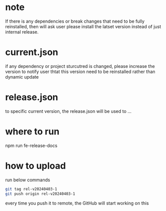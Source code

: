 # note

If there is any dependencies or break changes that need to be fully reinstalled, then will ask user please install the latset version instead of just internal release.

# current.json

if any dependency or project sturcutred is changed, please increase the version to notify user thtat this version need to be reinstalled rather than dynamic update

# release.json

to specific current version, the release.json will be used to ...

# where to run 

npm run fe-release-docs


# how to upload

run below commands

```bash
git tag rel-v20240403-1
git push origin rel-v20240403-1
```

every time you push it to remote, the GitHub will start working on this
